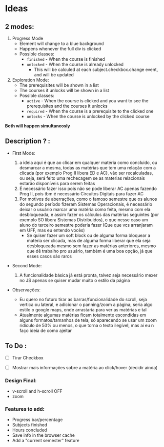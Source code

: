# Ideas

## 2 modes:

1. Progress Mode
   - Element will change to a blue background
   - Happens whenever the full div is clicked
   - Possible classes:
     - `finished` - When the course is finished
     - `unlocked` - When the course is already unlocked
       - This will be calculed at each subject.checkbox.change event, and will be updated
2. Exploration Mode:
    - The prerequisites will be shown in a list
    - The courses it unlocks will be shown in a list
    - Possible classes:
      - `active` - When the course is clicked and you want to see the prerequisites and the courses it unlocks
      - `required` - When the course is a prerequisite to the clicked one
      - `unlocks` - When the course is unlocked by the clicked course

**Both will happen simultaneosly**

<!-- Quando a tiverem algumas matérias selecionadas e a pessoa clicar numa metéria *aleatória* la pra fente, acontecera a mudança de css como no segundo modo porém as matérias selecionadas **NÃO SERÃO PERDIDAS**. -->

## Description ? : 
  - First Mode: 
    1. a ideia aqui é que ao clicar em qualquer matéria como concluido, ou desmarcar a mesma, todas as matérias que tem uma relação com a clicada (por exemplo Prog II libera ED e AC), vão ser recalculadas, ou seja, será feito uma rechecagem se as materias relacionais estarão disponíveis para serem feitas
    2. É necessário fazer isso pois não se pode liberar AC apenas fazendo Prog II, pois tbm é necessário Circuitos Digitais para fazer AC
    3. Por motivos de aberrações, como o famoso semestre que os alunos do segundo período fizeram Sistemas Operacionais, é necessário deixar o usuário marcar uma matéria como feita, mesmo com ela desbloqueada, e assim fazer os cálculos das matérias seguintes (por exemplo SO libera Sistemas Distribuidos), o que nesse caso um aluno do terceiro semestre poderia fazer (Que que vcs arranjaram em UFF, mas eu entendo vocês)
       - Se quiser fazer um soft block ou de alguma forma bloquear a matéria ser clicada, mas de alguma forma liberar que ela seja desbloqueada mesmo sem fazer as matérias anteriores, mesmo que dê trabalho pro usuário, também é uma boa opção, já que esses casos são raros
  
  - Second Mode: 
    1. A funcionalidade básica já está pronta, talvez seja necessário mexer no JS apenas se quiser mudar muito o estilo da página
  - Observações:
    - Eu quero no futuro tirar as barras/funcionalidade do scroll, seja vertica ou lateral, e adicionar o panning/zoom a página, seria algo estilo o google maps, onde arrastaria para ver as matérias e tal
    - Atualmente algumas matérias ficam totalmente escondidas em alguns formatos/tamanhos de tela, só aparecendo se usar um zoom ridículo de 50% ou menos, o que torna o texto ilegível, mas ai eu n faço ideia de como ajeitar





## To Do : 
- [ ] Tirar Checkbox
- [ ] Mostrar mais informações sobre a matéria ao click/hover (decidir ainda)



### Design Final:
- v-scroll and h-scroll OFF
- zoom

### Features to add:
- Progress bar/percentage
- Subjects finished
- Hours concluded
- Save info in the browser cache
- Add a "current semester" feature 